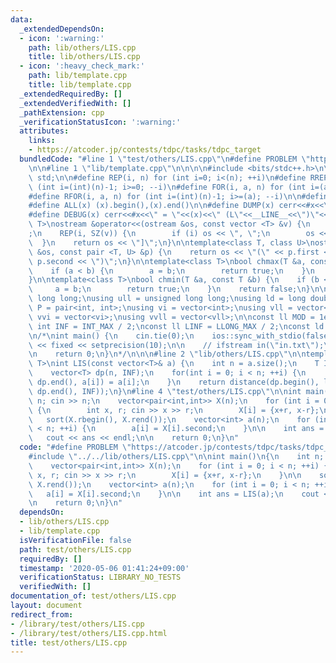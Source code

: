 ```yaml
---
data:
  _extendedDependsOn:
  - icon: ':warning:'
    path: lib/others/LIS.cpp
    title: lib/others/LIS.cpp
  - icon: ':heavy_check_mark:'
    path: lib/template.cpp
    title: lib/template.cpp
  _extendedRequiredBy: []
  _extendedVerifiedWith: []
  _pathExtension: cpp
  _verificationStatusIcon: ':warning:'
  attributes:
    links:
    - https://atcoder.jp/contests/tdpc/tasks/tdpc_target
  bundledCode: "#line 1 \"test/others/LIS.cpp\"\n#define PROBLEM \"https://atcoder.jp/contests/tdpc/tasks/tdpc_target\"\
    \n\n#line 1 \"lib/template.cpp\"\n\n\n\n#include <bits/stdc++.h>\n\nusing namespace\
    \ std;\n\n#define REP(i, n) for (int i=0; i<(n); ++i)\n#define RREP(i, n) for\
    \ (int i=(int)(n)-1; i>=0; --i)\n#define FOR(i, a, n) for (int i=(a); i<(n); ++i)\n\
    #define RFOR(i, a, n) for (int i=(int)(n)-1; i>=(a); --i)\n\n#define SZ(x) ((int)(x).size())\n\
    #define ALL(x) (x).begin(),(x).end()\n\n#define DUMP(x) cerr<<#x<<\" = \"<<(x)<<endl\n\
    #define DEBUG(x) cerr<<#x<<\" = \"<<(x)<<\" (L\"<<__LINE__<<\")\"<<endl;\n\ntemplate<class\
    \ T>\nostream &operator<<(ostream &os, const vector <T> &v) {\n    os << \"[\"\
    ;\n    REP(i, SZ(v)) {\n        if (i) os << \", \";\n        os << v[i];\n  \
    \  }\n    return os << \"]\";\n}\n\ntemplate<class T, class U>\nostream &operator<<(ostream\
    \ &os, const pair <T, U> &p) {\n    return os << \"(\" << p.first << \" \" <<\
    \ p.second << \")\";\n}\n\ntemplate<class T>\nbool chmax(T &a, const T &b) {\n\
    \    if (a < b) {\n        a = b;\n        return true;\n    }\n    return false;\n\
    }\n\ntemplate<class T>\nbool chmin(T &a, const T &b) {\n    if (b < a) {\n   \
    \     a = b;\n        return true;\n    }\n    return false;\n}\n\nusing ll =\
    \ long long;\nusing ull = unsigned long long;\nusing ld = long double;\nusing\
    \ P = pair<int, int>;\nusing vi = vector<int>;\nusing vll = vector<ll>;\nusing\
    \ vvi = vector<vi>;\nusing vvll = vector<vll>;\n\nconst ll MOD = 1e9 + 7;\nconst\
    \ int INF = INT_MAX / 2;\nconst ll LINF = LLONG_MAX / 2;\nconst ld eps = 1e-9;\n\
    \n/*\nint main() {\n    cin.tie(0);\n    ios::sync_with_stdio(false);\n    cout\
    \ << fixed << setprecision(10);\n\n    // ifstream in(\"in.txt\");\n    // cin.rdbuf(in.rdbuf());\n\
    \n    return 0;\n}\n*/\n\n\n#line 2 \"lib/others/LIS.cpp\"\n\ntemplate<typename\
    \ T>\nint LIS(const vector<T>& a) {\n    int n = a.size();\n    T INF = numeric_limits<T>::max();\n\
    \    vector<T> dp(n, INF);\n    for(int i = 0; i < n; ++i) {\n        *lower_bound(dp.begin(),\
    \ dp.end(), a[i]) = a[i];\n    }\n    return distance(dp.begin(), lower_bound(dp.begin(),\
    \ dp.end(), INF));\n}\n#line 4 \"test/others/LIS.cpp\"\n\nint main()\n{\n    int\
    \ n; cin >> n;\n    vector<pair<int,int>> X(n);\n    for (int i = 0; i < n; ++i)\
    \ {\n        int x, r; cin >> x >> r;\n        X[i] = {x+r, x-r};\n    }\n\n \
    \   sort(X.rbegin(), X.rend());\n    vector<int> a(n);\n    for (int i = 0; i\
    \ < n; ++i) {\n        a[i] = X[i].second;\n    }\n\n    int ans = LIS(a);\n \
    \   cout << ans << endl;\n\n    return 0;\n}\n"
  code: "#define PROBLEM \"https://atcoder.jp/contests/tdpc/tasks/tdpc_target\"\n\n\
    #include \"../../lib/others/LIS.cpp\"\n\nint main()\n{\n    int n; cin >> n;\n\
    \    vector<pair<int,int>> X(n);\n    for (int i = 0; i < n; ++i) {\n        int\
    \ x, r; cin >> x >> r;\n        X[i] = {x+r, x-r};\n    }\n\n    sort(X.rbegin(),\
    \ X.rend());\n    vector<int> a(n);\n    for (int i = 0; i < n; ++i) {\n     \
    \   a[i] = X[i].second;\n    }\n\n    int ans = LIS(a);\n    cout << ans << endl;\n\
    \n    return 0;\n}\n"
  dependsOn:
  - lib/others/LIS.cpp
  - lib/template.cpp
  isVerificationFile: false
  path: test/others/LIS.cpp
  requiredBy: []
  timestamp: '2020-05-06 01:41:24+09:00'
  verificationStatus: LIBRARY_NO_TESTS
  verifiedWith: []
documentation_of: test/others/LIS.cpp
layout: document
redirect_from:
- /library/test/others/LIS.cpp
- /library/test/others/LIS.cpp.html
title: test/others/LIS.cpp
---
```

